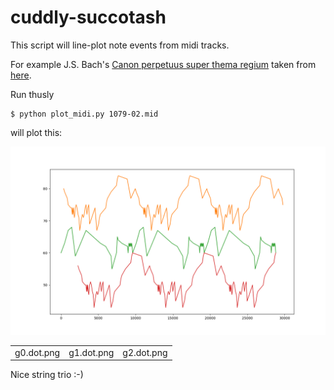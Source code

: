 # cuddly-succotash


This script will line-plot note events from midi tracks.

For example J.S. Bach's [Canon perpetuus super thema regium](http://www.jsbach.net/midi/1079-02.mid) taken from 
[here](http://www.jsbach.net/midi/midi_musicaloffering.html).

Run thusly

    $ python plot_midi.py 1079-02.mid

will plot this:

<img src="string_trio.png">

<table>
<tr>
<td>g0.dot.png</td>
<td>g1.dot.png</td>
<td>g2.dot.png</td>
</tr>
</table>

Nice string trio :-)
